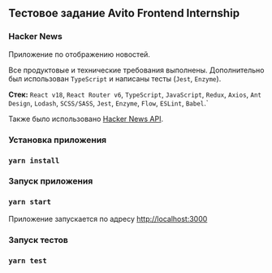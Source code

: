## Тестовое задание Avito Frontend Internship

### Hacker News

Приложение по отображению новостей.

Все продуктовые и технические требования выполнены. Дополнительно был использован `TypeScript` и написаны тесты (`Jest`, `Enzyme`).

**Стек:** `React v18`, `React Router v6`, `TypeScript`, `JavaScript`, `Redux`, `Axios`, `Ant Design`, `Lodash`, `SCSS/SASS`, `Jest`, `Enzyme`, `Flow`, `ESLint`,  `Babel`.`

Также было использовано [Hacker News API](https://github.com/HackerNews/API). 

### Установка приложения

### `yarn install`

### Запуск приложения

### `yarn start`

Приложение запускается по адресу [http://localhost:3000](http://localhost:3000)

### Запуск тестов

### `yarn test`